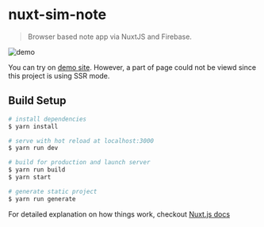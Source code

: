 # nuxt-sim-note

> Browser based note app via NuxtJS and Firebase.

![demo](https://media.giphy.com/media/TIegekvdcpV0NkXDl8/giphy.gif)

You can try on [demo site](https://not-note-5e77xkehv.now.sh/).
However, a part of page could not be viewd since this project is using SSR mode.

## Build Setup

``` bash
# install dependencies
$ yarn install

# serve with hot reload at localhost:3000
$ yarn run dev

# build for production and launch server
$ yarn run build
$ yarn start

# generate static project
$ yarn run generate
```

For detailed explanation on how things work, checkout [Nuxt.js docs](https://nuxtjs.org)
